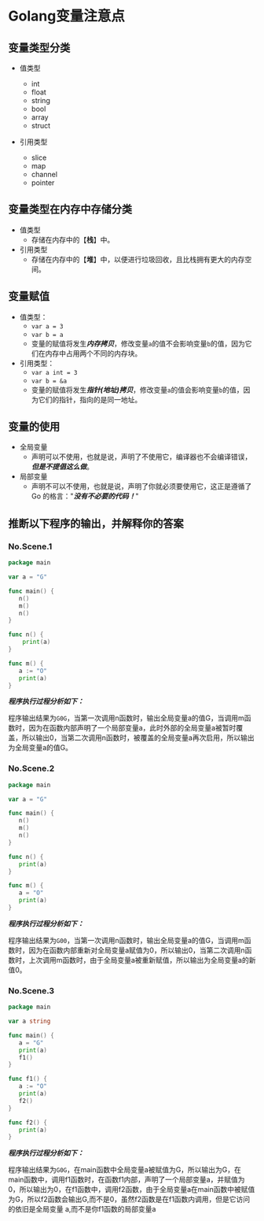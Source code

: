 # Golang变量注意点

## 变量类型分类

- 值类型
    - int
    - float
    - string
    - bool
    - array
    - struct

- 引用类型
    - slice
    - map
    - channel
    - pointer

## 变量类型在内存中存储分类

- 值类型
    - 存储在内存中的【**栈**】中。
- 引用类型
    - 存储在内存中的【**堆**】中，以便进行垃圾回收，且比栈拥有更大的内存空间。

## 变量赋值

- 值类型：
    - `var a = 3`
    - `var b = a`
    - 变量的赋值将发生***内存拷贝***，修改变量`a`的值不会影响变量`b`的值，因为它们在内存中占用两个不同的内存块。
- 引用类型：
    - `var a int = 3`
    - `var b = &a`
    - 变量的赋值将发生***指针(地址)拷贝***，修改变量`a`的值会影响变量`b`的值，因为它们的指针，指向的是同一地址。
    
## 变量的使用

- 全局变量
    - 声明可以不使用，也就是说，声明了不使用它，编译器也不会编译错误，**_但是不提倡这么做_**。
- 局部变量
    - 声明不可以不使用，也就是说，声明了你就必须要使用它，这正是遵循了 Go 的格言："**_没有不必要的代码！_**"
    
## 推断以下程序的输出，并解释你的答案

### No.Scene.1

```go
package main

var a = "G"

func main() {
   n()
   m()
   n()
}

func n() { 
	print(a) 
}

func m() {
   a := "O"
   print(a)
}
```

_**程序执行过程分析如下：**_

程序输出结果为`G0G`，当第一次调用n函数时，输出全局变量a的值G，当调用m函数时，因为在函数内部声明了一个局部变量a，此时外部的全局变量a被暂时覆盖，所以输出0，当第二次调用n函数时，被覆盖的全局变量a再次启用，所以输出为全局变量a的值G。

### No.Scene.2

```go
package main

var a = "G"

func main() {
   n()
   m()
   n()
}

func n() {
   print(a)
}

func m() {
   a = "O"
   print(a)
}
```

_**程序执行过程分析如下：**_

程序输出结果为`G00`，当第一次调用n函数时，输出全局变量a的值G，当调用m函数时，因为在函数内部重新对全局变量a赋值为0，所以输出0，当第二次调用n函数时，上次调用m函数时，由于全局变量a被重新赋值，所以输出为全局变量a的新值0。

### No.Scene.3

```go
package main

var a string

func main() {
   a = "G"
   print(a)
   f1()
}

func f1() {
   a := "O"
   print(a)
   f2()
}

func f2() {
   print(a)
}
```

_**程序执行过程分析如下：**_

程序输出结果为`G0G`，在main函数中全局变量a被赋值为G，所以输出为G，在main函数中，调用f1函数时，在函数f1内部，声明了一个局部变量a，并赋值为0，所以输出为0，在f1函数中，调用f2函数，由于全局变量a在main函数中被赋值为G，所以f2函数会输出G,而不是0，虽然f2函数是在f1函数内调用，但是它访问的依旧是全局变量 a,而不是你f1函数的局部变量a


